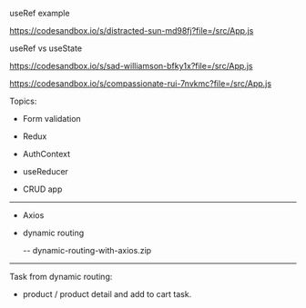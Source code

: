 
useRef example

https://codesandbox.io/s/distracted-sun-md98fj?file=/src/App.js



useRef vs useState

https://codesandbox.io/s/sad-williamson-bfky1x?file=/src/App.js

https://codesandbox.io/s/compassionate-rui-7nvkmc?file=/src/App.js




Topics:

- Form validation
  
- Redux
- AuthContext
- useReducer
- CRUD app

----------------------------------------------------------

- Axios

- dynamic routing

    -- dynamic-routing-with-axios.zip
  
----------------------------------------------------------
  
Task from dynamic routing:
- product / product detail and add to cart task.

